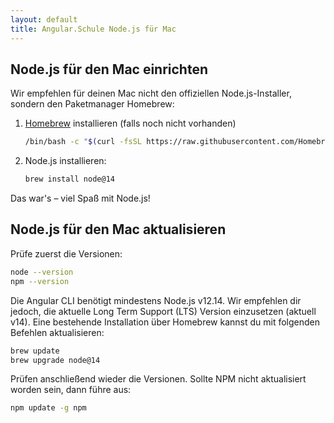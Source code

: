 ```yaml
---
layout: default
title: Angular.Schule Node.js für Mac
---
```


## Node.js für den Mac einrichten

Wir empfehlen für deinen Mac nicht den offiziellen Node.js-Installer, sondern den Paketmanager Homebrew:

1. [Homebrew](https://brew.sh/) installieren (falls noch nicht vorhanden)
   ```bash
   /bin/bash -c "$(curl -fsSL https://raw.githubusercontent.com/Homebrew/install/HEAD/install.sh)"
   ```
2. Node.js installieren:
   ```bash
   brew install node@14
   ```

Das war's – viel Spaß mit Node.js!



## Node.js für den Mac aktualisieren

Prüfe zuerst die Versionen:

```bash
node --version
npm --version
```

Die Angular CLI benötigt mindestens Node.js v12.14.
Wir empfehlen dir jedoch, die aktuelle  Long Term Support (LTS) Version einzusetzen (aktuell v14).
Eine bestehende Installation über Homebrew kannst du mit folgenden Befehlen aktualisieren:

```bash
brew update
brew upgrade node@14
```

Prüfen anschließend wieder die Versionen. Sollte NPM nicht aktualisiert worden sein, dann führe aus:

```bash
npm update -g npm
```

